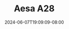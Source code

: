 --- 
title: "Aesa A28"
description: "nonton bokeh Aesa A28 twitter video full terbaru"
date: 2024-06-07T19:09:09-08:00
file_code: "f23evqlv5yul"
draft: false
cover: "yr0q6qo7znqxzx4e.jpg"
tags: ["Aesa", "bokep-indo", "bokep-viral", "bokep-ig"]
length: 135
fld_id: "1483208"
foldername: "Aesa"
categories: ["Aesa"]
views: 0
---